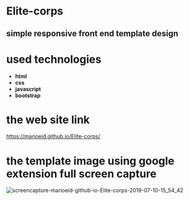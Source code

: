 # Elite-corps
## simple responsive front end template design
# used technologies
* **html**
* **css**
* **javascript**
* **bootstrap**
# the web site link
https://marioeid.github.io/Elite-corps/

# the template image using google extension full screen capture
![screencapture-marioeid-github-io-Elite-corps-2019-07-10-15_54_42](https://user-images.githubusercontent.com/24479105/60975214-e573bf00-a32b-11e9-93c9-977522c425a3.png)

